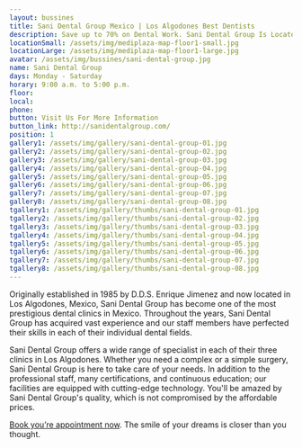 ```yaml
---
layout: bussines
title: Sani Dental Group Mexico | Los Algodones Best Dentists
description: Save up to 70% on Dental Work. Sani Dental Group Is Located at Mediplaza, Los Algodones, Mexico. Contact Us and Get a Free Quote Now. 
locationSmall: /assets/img/mediplaza-map-floor1-small.jpg
locationLarge: /assets/img/mediplaza-map-floor1-large.jpg
avatar: /assets/img/bussines/sani-dental-group.jpg
name: Sani Dental Group
days: Monday - Saturday
horary: 9:00 a.m. to 5:00 p.m.
floor: 
local:
phone: 
button: Visit Us For More Information
button_link: http://sanidentalgroup.com/
position: 1
gallery1: /assets/img/gallery/sani-dental-group-01.jpg
gallery2: /assets/img/gallery/sani-dental-group-02.jpg
gallery3: /assets/img/gallery/sani-dental-group-03.jpg
gallery4: /assets/img/gallery/sani-dental-group-04.jpg
gallery5: /assets/img/gallery/sani-dental-group-05.jpg
gallery6: /assets/img/gallery/sani-dental-group-06.jpg
gallery7: /assets/img/gallery/sani-dental-group-07.jpg
gallery8: /assets/img/gallery/sani-dental-group-08.jpg
tgallery1: /assets/img/gallery/thumbs/sani-dental-group-01.jpg
tgallery2: /assets/img/gallery/thumbs/sani-dental-group-02.jpg
tgallery3: /assets/img/gallery/thumbs/sani-dental-group-03.jpg
tgallery4: /assets/img/gallery/thumbs/sani-dental-group-04.jpg
tgallery5: /assets/img/gallery/thumbs/sani-dental-group-05.jpg
tgallery6: /assets/img/gallery/thumbs/sani-dental-group-06.jpg
tgallery7: /assets/img/gallery/thumbs/sani-dental-group-07.jpg
tgallery8: /assets/img/gallery/thumbs/sani-dental-group-08.jpg
---
```

Originally established in 1985 by D.D.S. Enrique Jimenez and now located in Los Algodones, Mexico, Sani Dental Group has become one of the most prestigious dental clinics in Mexico. Throughout the years, Sani Dental Group has acquired vast experience and our staff members have perfected their skills in each of their individual dental fields. 

Sani Dental Group offers a wide range of specialist in each of their three clinics in Los Algodones. Whether you need a complex or a simple surgery, Sani Dental Group is here to take care of your needs. 
In addition to the professional staff, many certifications, and continuous education; our facilities are equipped with cutting-edge technology. You'll be amazed by Sani Dental Group's quality, which is not compromised by the affordable prices. 

[Book you’re appointment now](http://sanidentalgroup.com/appointments/). The smile of your dreams is closer than you thought.